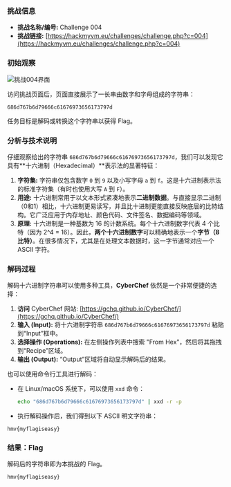 ### 挑战信息

*   **挑战名称/编号:** Challenge 004
*   **挑战链接:** [https://hackmyvm.eu/challenges/challenge.php?c=004](https://hackmyvm.eu/challenges/challenge.php?c=004)

### 初始观察

![挑战004界面](https://7r1umphk.github.io/image/20250502151318558.png)

访问挑战页面后，页面直接展示了一长串由数字和字母组成的字符串：

```
686d767b6d79666c61676973656173797d
```

任务目标是解码或转换这个字符串以获得 Flag。

### 分析与技术说明

仔细观察给出的字符串 `686d767b6d79666c61676973656173797d`，我们可以发现它具有**十六进制（Hexadecimal）**表示法的显著特征：

1.  **字符集:** 字符串仅包含数字 `0` 到 `9` 以及小写字母 `a` 到 `f`。这是十六进制表示法的标准字符集（有时也使用大写 `A` 到 `F`）。
2.  **用途:** 十六进制常用于以文本形式紧凑地表示**二进制数据**。与直接显示二进制（0和1）相比，十六进制更易读写，并且比十进制更能直接反映底层的比特结构。它广泛应用于内存地址、颜色代码、文件签名、数据编码等领域。
3.  **原理:** 十六进制是一种基数为 16 的计数系统。每个十六进制数字代表 4 个比特（因为 2^4 = 16）。因此，**两个十六进制数字**可以精确地表示一个**字节（8 比特）**。在很多情况下，尤其是在处理文本数据时，这一字节通常对应一个 ASCII 字符。

### 解码过程

解码十六进制字符串可以使用多种工具，**CyberChef** 依然是一个非常便捷的选择：

1.  **访问** CyberChef 网站: [https://gchq.github.io/CyberChef/](https://gchq.github.io/CyberChef/)
2.  **输入 (Input):** 将十六进制字符串 `686d767b6d79666c61676973656173797d` 粘贴到“Input”框中。
3.  **选择操作 (Operations):** 在左侧操作列表中搜索 "From Hex"，然后将其拖拽到“Recipe”区域。
4.  **输出 (Output):** “Output”区域将自动显示解码后的结果。

也可以使用命令行工具进行解码：

*   在 Linux/macOS 系统下，可以使用 `xxd` 命令：
    ```bash
    echo "686d767b6d79666c61676973656173797d" | xxd -r -p
    ```
* 执行解码操作后，我们得到以下 ASCII 明文字符串：

```
hmv{myflagiseasy}
```

### 结果：Flag

解码后的字符串即为本挑战的 Flag。

```
hmv{myflagiseasy}
```

